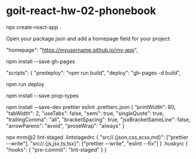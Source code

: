 # goit-react-hw-02-phonebook
npx create-react-app .

Open your package.json and add a homepage field for your project:

"homepage": "https://myusername.github.io/my-app",

npm install --save gh-pages

"scripts": { "predeploy": "npm run build", "deploy": "gh-pages -d build",

npm run deploy

npm install --save prop-types

npm install --save-dev prettier eslint .prettierc.json { "printWidth": 80, "tabWidth": 2, "useTabs": false, "semi": true, "singleQuote": true, "trailingComma": "all", "bracketSpacing": true, "jsxBracketSameLine": false, "arrowParens": "avoid", "proseWrap": "always" }

npx mrm@2 lint-staged .lintstagedrc { "src//.{json,css,scss,md}": ["prettier --write"], "src//.{js,jsx,ts,tsx}": ["prettier --write", "eslint --fix"] } .huskyrc { "hooks": { "pre-commit": "lint-staged" } }
